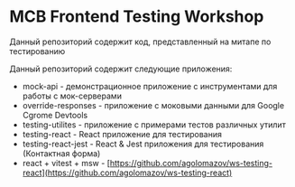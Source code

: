 # MCB Frontend Testing Workshop

Данный репозиторий содержит код, представленный на митапе по тестированию

Данный репозиторий содержит следующие приложения:

- mock-api - демонстрационное приложение с инструментами для работы с мок-серверами
- override-responses - приложение с моковыми данными для Google Cgrome Devtools
- testing-utilites - приложение с примерами тестов различных утилит
- testing-react - React приложение для тестирования
- testing-react-jest - React & Jest приложения для тестирования (Контактная форма)
- react + vitest + msw - [https://github.com/agolomazov/ws-testing-react](https://github.com/agolomazov/ws-testing-react)
